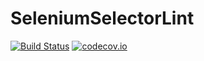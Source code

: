 SeleniumSelectorLint
====================

[![Build Status](https://travis-ci.org/poblish/SeleniumSelectorLint.svg?branch=master)](https://travis-ci.org/poblish/SeleniumSelectorLint)  [![codecov.io](https://codecov.io/github/poblish/SeleniumSelectorLint/coverage.svg?branch=master)](https://codecov.io/github/poblish/SeleniumSelectorLint?branch=master)
